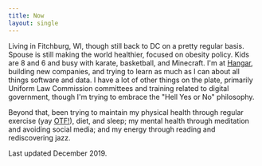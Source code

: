 ```yaml
---
title: Now
layout: single
---
```


Living in Fitchburg, WI, though still back to DC on a pretty regular basis. Spouse is still making the world healthier, focused on obesity policy. Kids are 8 and 6 and busy with karate, basketball, and Minecraft. I'm at [Hangar](https://hangar.is), building new companies, and trying to learn as much as I can about all things software and data. I have a lot of other things on the plate, primarily Uniform Law Commission committees and training related to digital government, though I'm trying to embrace the "Hell Yes or No" philosophy.

Beyond that, been trying to maintain my physical health through regular exercise (yay [OTF!](https://www.orangetheoryfitness.com/)), diet, and sleep; my mental health through meditation and avoiding social media; and my energy through reading and rediscovering jazz.

Last updated December 2019.
